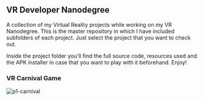 ## VR Developer Nanodegree
A collection of my Virtual Reality projects while working on my VR Nanodegree. This is the master repository in which I have included subfolders of each project. Just select the project that you want to check out.

Inside the project folder you'll find the full source code, resources used and the APK installer in case that you want to play with it beforehand. Enjoy!

### VR Carnival Game
![p1-carnival](https://user-images.githubusercontent.com/5642644/31479377-c33755c4-aee4-11e7-97b3-4a083bd3b4cf.PNG)
